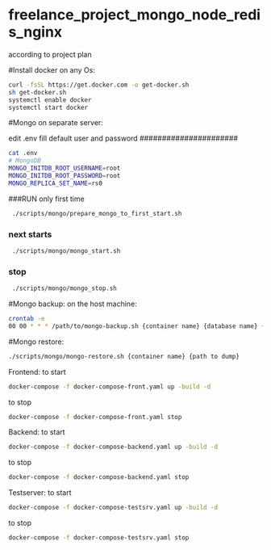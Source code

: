 # freelance_project_mongo_node_redis_nginx
according to project plan

#Install docker on any Os:
```bash
curl -fsSL https://get.docker.com -o get-docker.sh
sh get-docker.sh
systemctl enable docker
systemctl start docker
```

#Mongo on separate server:

edit .env 
fill default user and password
######################
```bash
cat .env
# MongoDB
MONGO_INITDB_ROOT_USERNAME=root
MONGO_INITDB_ROOT_PASSWORD=root
MONGO_REPLICA_SET_NAME=rs0
```

###RUN only first time
```bash
 ./scripts/mongo/prepare_mongo_to_first_start.sh
```

### next starts
```bash
 ./scripts/mongo/mongo_start.sh
```

### stop
```bash
 ./scripts/mongo/mongo_stop.sh
```

#Mongo backup:
on the host machine:
```bash
crontab -e
00 00 * * * /path/to/mongo-backup.sh {container name} {database name} {path to dump}
```
#Mongo restore:
```bash
./scripts/mongo/mongo-restore.sh {container name} {path to dump}
```
Frontend:
to start
```bash
docker-compose -f docker-compose-front.yaml up -build -d 
```

to stop
```bash
docker-compose -f docker-compose-front.yaml stop
```

Backend:
to start
```bash
docker-compose -f docker-compose-backend.yaml up -build -d 
```
to stop 
```bash
docker-compose -f docker-compose-backend.yaml stop
```
Testserver:
to start
```bash
docker-compose -f docker-compose-testsrv.yaml up -build -d 
```
to stop
```bash 
docker-compose -f docker-compose-testsrv.yaml stop
```
